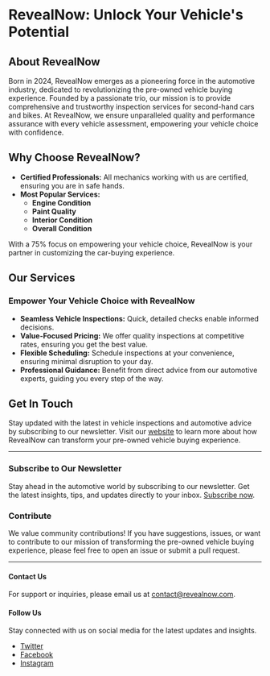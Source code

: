 # RevealNow: Unlock Your Vehicle's Potential

## About RevealNow

Born in 2024, RevealNow emerges as a pioneering force in the automotive industry, dedicated to revolutionizing the pre-owned vehicle buying experience. Founded by a passionate trio, our mission is to provide comprehensive and trustworthy inspection services for second-hand cars and bikes. At RevealNow, we ensure unparalleled quality and performance assurance with every vehicle assessment, empowering your vehicle choice with confidence.

## Why Choose RevealNow?

- **Certified Professionals:** All mechanics working with us are certified, ensuring you are in safe hands.
- **Most Popular Services:**
  - **Engine Condition**
  - **Paint Quality**
  - **Interior Condition**
  - **Overall Condition**

With a 75% focus on empowering your vehicle choice, RevealNow is your partner in customizing the car-buying experience.

## Our Services

### Empower Your Vehicle Choice with RevealNow

- **Seamless Vehicle Inspections:** Quick, detailed checks enable informed decisions.
- **Value-Focused Pricing:** We offer quality inspections at competitive rates, ensuring you get the best value.
- **Flexible Scheduling:** Schedule inspections at your convenience, ensuring minimal disruption to your day.
- **Professional Guidance:** Benefit from direct advice from our automotive experts, guiding you every step of the way.

## Get In Touch

Stay updated with the latest in vehicle inspections and automotive advice by subscribing to our newsletter. Visit our [website](#) to learn more about how RevealNow can transform your pre-owned vehicle buying experience.

---

### Subscribe to Our Newsletter

Stay ahead in the automotive world by subscribing to our newsletter. Get the latest insights, tips, and updates directly to your inbox. [Subscribe now](#).

### Contribute

We value community contributions! If you have suggestions, issues, or want to contribute to our mission of transforming the pre-owned vehicle buying experience, please feel free to open an issue or submit a pull request.

---

#### Contact Us

For support or inquiries, please email us at [contact@revealnow.com](mailto:contact@revealnow.com).

#### Follow Us

Stay connected with us on social media for the latest updates and insights.

- [Twitter](#)
- [Facebook](#)
- [Instagram](#)

